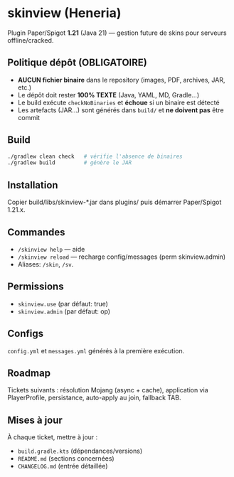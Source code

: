 # skinview (Heneria)

Plugin Paper/Spigot **1.21** (Java 21) — gestion future de skins pour serveurs offline/cracked.

## Politique dépôt (OBLIGATOIRE)
- **AUCUN fichier binaire** dans le repository (images, PDF, archives, JAR, etc.)  
- Le dépôt doit rester **100% TEXTE** (Java, YAML, MD, Gradle…)  
- Le build exécute `checkNoBinaries` et **échoue** si un binaire est détecté  
- Les artefacts (JAR…) sont générés dans `build/` et **ne doivent pas** être commit

## Build
```bash
./gradlew clean check   # vérifie l'absence de binaires
./gradlew build         # génère le JAR
```

## Installation
Copier build/libs/skinview-*.jar dans plugins/ puis démarrer Paper/Spigot 1.21.x.

## Commandes
- `/skinview help` — aide
- `/skinview reload` — recharge config/messages (perm skinview.admin)
- Aliases: `/skin`, `/sv`.

## Permissions
- `skinview.use` (par défaut: true)
- `skinview.admin` (par défaut: op)

## Configs
`config.yml` et `messages.yml` générés à la première exécution.

## Roadmap
Tickets suivants : résolution Mojang (async + cache), application via PlayerProfile, persistance, auto-apply au join, fallback TAB.

## Mises à jour
À chaque ticket, mettre à jour :
- `build.gradle.kts` (dépendances/versions)
- `README.md` (sections concernées)
- `CHANGELOG.md` (entrée détaillée)
